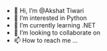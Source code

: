 - 👋 Hi, I’m @Akshat Tiwari
- 👀 I’m interested in Python
- 🌱 I’m currently learning .NET
- 💞️ I’m looking to collaborate on 
- 📫 How to reach me ...

<!---
AkshatTiwari-Unthinkable/AkshatTiwari-Unthinkable is a ✨ special ✨ repository because its `README.md` (this file) appears on your GitHub profile.
You can click the Preview link to take a look at your changes.
--->
